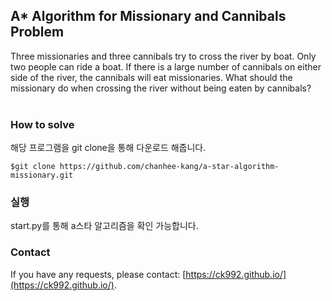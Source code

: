 ## A* Algorithm for Missionary and Cannibals Problem
Three missionaries and three cannibals try to cross the river by boat. Only two people can ride a boat. If there is a large number of cannibals on either side of the river, the cannibals will eat missionaries. What should the missionary do when crossing the river without being eaten by cannibals?<br><br>

### How to solve
해당 프로그램을 git clone을 통해 다운로드 해줍니다.
```
$git clone https://github.com/chanhee-kang/a-star-algorithm-missionary.git
```

### 실행
start.py를 통해 a스타 알고리즘을 확인 가능합니다.

### Contact
If you have any requests, please contact: [https://ck992.github.io/](https://ck992.github.io/).

